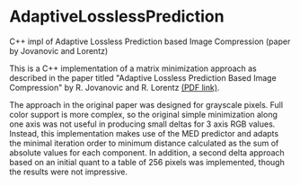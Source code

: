# AdaptiveLosslessPrediction
C++ impl of Adaptive Lossless Prediction based Image Compression (paper by Jovanovic and Lorentz)

This is a C++ implementation of a matrix minimization approach as described in the paper titled "Adaptive Lossless Prediction Based Image Compression" by R. Jovanovic and R. Lorentz <A HREF="http://mail.ipb.ac.rs/~rakaj/home/adaptivecomp.pdf">(PDF link)</A>.

The approach in the original paper was designed for grayscale pixels. Full color support is more complex, so the original simple minimization along one axis was not useful in producing small deltas for 3 axis RGB values. Instead, this implementation makes use of the MED predictor and adapts the minimal iteration order to minimum distance calculated as the sum of absolute values for each component. In addition, a second delta approach based on an initial quant to a table of 256 pixels was implemented, though the results were not impressive.
